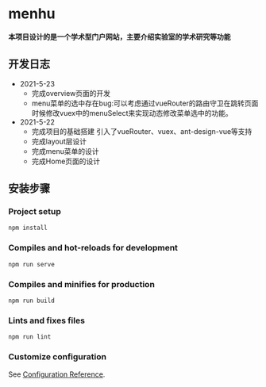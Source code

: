 # menhu
**本项目设计的是一个学术型门户网站，主要介绍实验室的学术研究等功能**

## 开发日志

- 2021-5-23
  - 完成overview页面的开发
  - menu菜单的选中存在bug:可以考虑通过vueRouter的路由守卫在跳转页面时候修改vuex中的menuSelect来实现动态修改菜单选中的功能。  
- 2021-5-22
  - 完成项目的基础搭建 引入了vueRouter、vuex、ant-design-vue等支持
  - 完成layout层设计
  - 完成menu菜单的设计
  - 完成Home页面的设计
## 安装步骤
### Project setup
```
npm install
```

### Compiles and hot-reloads for development
```
npm run serve
```

### Compiles and minifies for production
```
npm run build
```

### Lints and fixes files
```
npm run lint
```

### Customize configuration
See [Configuration Reference](https://cli.vuejs.org/config/).
